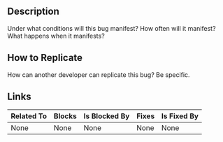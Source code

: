 ## Description
Under what conditions will this bug manifest?  How often will it manifest?  What happens when it manifests?

## How to Replicate
How can another developer can replicate this bug?  Be specific.

## Links
| **Related To** | **Blocks** | **Is Blocked By** | **Fixes** | **Is Fixed By** |
| :---           | :---       | :---              | :---      | :---            |
| None           | None       | None              | None      | None            |